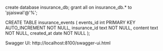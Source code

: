 create database insurance_db; grant all on insurance_db.* to 'pjaiswal'@'%';

CREATE TABLE insurance_events ( events_id int PRIMARY KEY AUTO_INCREMENT NOT NULL, insurance_id text NOT NULL, content text NOT NULL, created_at date NOT NULL );

Swagger UI:	http://localhost:8100/swagger-ui.html
